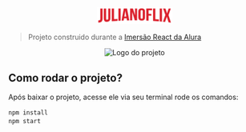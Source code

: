 <p align="center">
  <img alt="Logo do projeto" width="150px" src="./src/assets/img/Logo.png" />
</p>

> Projeto construido durante a [Imersão React da Alura](https://www.alura.com.br/imersao-react/)

<p align="center">
  <img alt="Logo do projeto" width="150px" src="./src/assets/captured.gif" />
</p>

## Como rodar o projeto?

Após baixar o projeto, acesse ele via seu terminal rode os comandos:

```sh
npm install
npm start
```
